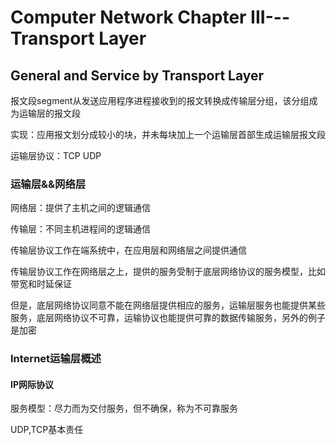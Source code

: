 # Computer Network Chapter III---Transport Layer

## General and Service by Transport Layer

报文段segment从发送应用程序进程接收到的报文转换成传输层分组，该分组成为运输层的报文段

实现：应用报文划分成较小的块，并未每块加上一个运输层首部生成运输层报文段

运输层协议：TCP UDP

### 运输层&&网络层

网络层：提供了主机之间的逻辑通信

传输层：不同主机进程间的逻辑通信

传输层协议工作在端系统中，在应用层和网络层之间提供通信

传输层协议工作在网络层之上，提供的服务受制于底层网络协议的服务模型，比如带宽和时延保证

但是，底层网络协议同意不能在网络层提供相应的服务，运输层服务也能提供某些服务，底层网络协议不可靠，运输协议也能提供可靠的数据传输服务，另外的例子是加密

### Internet运输层概述

#### IP网际协议

服务模型：尽力而为交付服务，但不确保，称为不可靠服务

UDP,TCP基本责任
